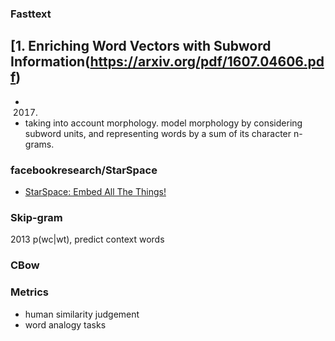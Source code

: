 
### Fasttext
[1. Enriching Word Vectors with Subword Information(https://arxiv.org/pdf/1607.04606.pdf)
-----
- 2017. 
- taking into account morphology. model morphology by considering subword units, and representing words by a sum of its 
 character n-grams.

### facebookresearch/StarSpace
- [StarSpace: Embed All The Things!](https://arxiv.org/abs/1709.03856)


### Skip-gram
2013
p(wc|wt), predict context words


### CBow


### Metrics
- human similarity judgement
- word analogy tasks
